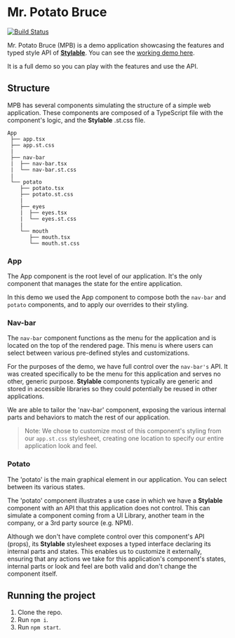 # Mr. Potato Bruce

[![Build Status](https://github.com/wix/potato-bruce/workflows/tests/badge.svg)](https://github.com/wix/potato-bruce/actions)

Mr. Potato Bruce (MPB) is a demo application showcasing the features and typed style API of **[Stylable](https://stylable.io)**. You can see the [working demo here](https://potatobruce.io/).

It is a full demo so you can play with the features and use the API.

## Structure

MPB has several components simulating the structure of a simple web application. These components are composed of a TypeScript file with the component's logic, and the **Stylable** .st.css file.

```
App
 ├── app.tsx
 ├── app.st.css
 |
 ├── nav-bar
 |  ├── nav-bar.tsx
 |  └── nav-bar.st.css
 |
 └── potato
    ├── potato.tsx
    ├── potato.st.css
    |
    ├── eyes
    |  ├── eyes.tsx
    |  └── eyes.st.css
    |
    └── mouth
       ├── mouth.tsx
       └── mouth.st.css
```

### App

The App component is the root level of our application. It's the only component that manages the state for the entire application.

In this demo we used the App component to compose both the `nav-bar` and `potato` components, and to apply our overrides to their styling.

### Nav-bar

The `nav-bar` component functions as the menu for the application and is located on the top of the rendered page. This menu is where users can select between various pre-defined styles and customizations.

For the purposes of the demo, we have full control over the `nav-bar's` API. It was created specifically to be the menu for this application and serves no other, generic purpose. **Stylable** components typically are generic and stored in accessible libraries so they could potentially be reused in other applications.

We are able to tailor the 'nav-bar' component, exposing the various internal parts and behaviors to match the rest of our application.

> Note: We chose to customize most of this component's styling from our `app.st.css` stylesheet, creating one location to specify our entire application look and feel.

### Potato

The 'potato' is the main graphical element in our application. You can select between its various states.

The 'potato' component illustrates a use case in which we have a **Stylable** component with an API that this application does not control. This can simulate a component coming from a UI Library, another team in the company, or a 3rd party source (e.g. NPM).

Although we don't have complete control over this component's API (props), its **Stylable** stylesheet exposes a typed interface declaring its internal parts and states. This enables us to customize it externally, ensuring that any actions we take for this application's component's states, internal parts or look and feel are both valid and don't change the component itself.

## Running the project

1. Clone the repo.
2. Run `npm i`.
3. Run `npm start`.
